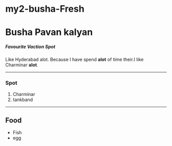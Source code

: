 # my2-busha-Fresh

# Busha Pavan kalyan

##### Favourite Vaction Spot

Like Hyderabad alot. Because I have spend **alot** of time their.I like Charminar **alot**.

---


### Spot
1. Charminar
2. tankband

------

##  Food
 * Fish
 * egg
 







